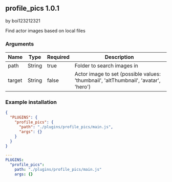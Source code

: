 ## profile_pics 1.0.1

by boi123212321

Find actor images based on local files
### Arguments

| Name   | Type   | Required | Description                                                                         |
| ------ | ------ | -------- | ----------------------------------------------------------------------------------- |
| path   | String | true     | Folder to search images in                                                          |
| target | String | false    | Actor image to set (possible values: &#x27;thumbnail&#x27;, &#x27;altThumbnail&#x27;, &#x27;avatar&#x27;, &#x27;hero&#x27;) |
### Example installation

```json
{
  "PLUGINS": {
    "profile_pics": {
      "path": "./plugins/profile_pics/main.js",
      "args": {}
    }
  }
}
```

```yaml
---
PLUGINS:
  "profile_pics":
    path: "./plugins/profile_pics/main.js"
    args: {}
```
